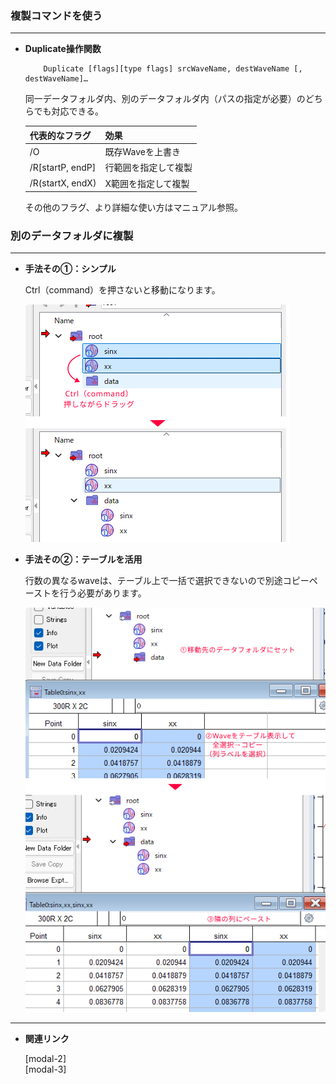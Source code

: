 ### 複製コマンドを使う

---

- **Duplicate操作関数**
    
    ```igor
        Duplicate [flags][type flags] srcWaveName, destWaveName [, destWaveName]…
    ```

    同一データフォルダ内、別のデータフォルダ内（パスの指定が必要）のどちらでも対応できる。
    
    | **代表的なフラグ** | **効果** |
    | --- | --- |
    | /O | 既存Waveを上書き |
    | /R[startP, endP] | 行範囲を指定して複製 |
    | /R(startX, endX) | X範囲を指定して複製 |
    
    その他のフラグ、より詳細な使い方はマニュアル参照。
    

### 別のデータフォルダに複製

---

- **手法その①：シンプル**
    
    Ctrl（command）を押さないと移動になります。
    
    ![Wave-Duplicate1](./Wave-Duplicate/1.png "max-width=800px")
    
- **手法その②：テーブルを活用**
    
    行数の異なるwaveは、テーブル上で一括で選択できないので別途コピーペーストを行う必要があります。

    ![Wave-Duplicate2](./Wave-Duplicate/2.png "max-width=800px")

---

- **関連リンク**

    <div class="related-link-wrapper">
      [modal-2]<!--Waveの作成（Make, Duplicate）--><br>
      [modal-3]<!--データフォルダの複製（DuplicateDataFolder）-->
    </div>